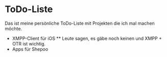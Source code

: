 # ToDo-Liste

Das ist meine persönliche ToDo-Liste mit Projekten die ich mal machen möchte.

* XMPP-Client für iOS
** Leute sagen, es gäbe noch keinen und XMPP + OTR ist wichtig.
* Apps für Shepoo
